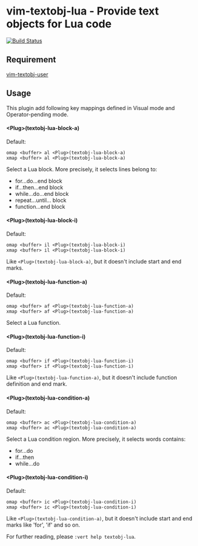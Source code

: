 # vim-textobj-lua - Provide text objects for Lua code

[![Build Status](https://travis-ci.org/spacewander/vim-textobj-lua.png)](https://travis-ci.org/spacewander/vim-textobj-lua)

## Requirement

[vim-textobj-user](https://github.com/kana/vim-textobj-user)

## Usage

This plugin add following key mappings defined in Visual mode and Operator-pending mode.

#### \<Plug\>(textobj-lua-block-a)
Default:
```
omap <buffer> al <Plug>(textobj-lua-block-a)
xmap <buffer> al <Plug>(textobj-lua-block-a)
```

Select a Lua block. More precisely, it selects lines
belong to:
- for...do...end block
- if...then...end block
- while...do...end block
- repeat...until... block
- function...end block

#### \<Plug\>(textobj-lua-block-i)
Default:
```
omap <buffer> il <Plug>(textobj-lua-block-i)
xmap <buffer> il <Plug>(textobj-lua-block-i)
```

Like `<Plug>(textobj-lua-block-a)`, but it doesn't
include start and end marks.

#### \<Plug\>(textobj-lua-function-a)
Default:
```
omap <buffer> af <Plug>(textobj-lua-function-a)
xmap <buffer> af <Plug>(textobj-lua-function-a)
```

Select a Lua function.

#### \<Plug\>(textobj-lua-function-i)
Default:
```
omap <buffer> if <Plug>(textobj-lua-function-i)
xmap <buffer> if <Plug>(textobj-lua-function-i)
```

Like `<Plug>(textobj-lua-function-a)`, but it doesn't
include function definition and end mark.

#### \<Plug\>(textobj-lua-condition-a)
Default:
```
omap <buffer> ac <Plug>(textobj-lua-condition-a)
xmap <buffer> ac <Plug>(textobj-lua-condition-a)
```

Select a Lua condition region. More precisely, it selects
words contains:
- for...do
- if...then
- while...do

#### \<Plug\>(textobj-lua-condition-i)
Default:
```
omap <buffer> ic <Plug>(textobj-lua-condition-i)
xmap <buffer> ic <Plug>(textobj-lua-condition-i)
```

Like `<Plug>(textobj-lua-condition-a)`, but it doesn't
include start and end marks like 'for', 'if' and so on.

For further reading, please `:vert help textobj-lua`.
